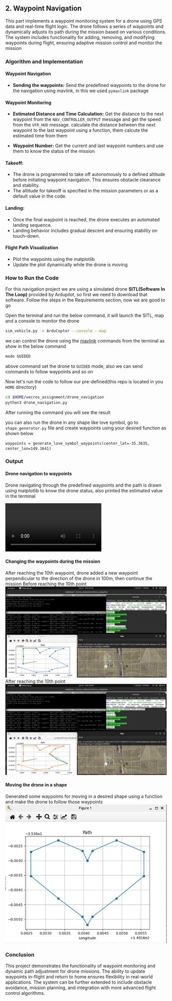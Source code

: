 ## 2. Waypoint Navigation
This part implements a waypoint monitoring system for a drone using GPS data and real-time flight logic. The drone follows a series of waypoints and dynamically adjusts its path during the mission based on various conditions. The system includes functionality for adding, removing, and modifying waypoints during flight, ensuring adaptive mission control and monitor the mission


### Algorithm and Implementation
#### Waypoint Navigation
* **Sending the waypoints:**
Send the predefined waypoints to the drone for the navigation using mavlink, in this we used `pymavlink` package

#### Waypoint Monitoring

* **Estimated Distance and Time Calculation:** Get the distance to the next waypoint from the `NAV_CONTROLLER_OUTPUT` message and get the speed from the `VFR_HUD` message. calculate the distance between the next waypoint to the last waypoint using a function, them calcute the estimated time from them

* **Waypoint Number:** Get the current and last waypoint numbers and use them to know the status of the mission


#### Takeoff:
* The drone is programmed to take off autonomously to a defined altitude before initiating waypoint navigation. This ensures obstacle clearance and stability.
* The altitude for takeoff is specified in the mission parameters or as a default value in the code.

#### Landing:
* Once the final waypoint is reached, the drone executes an automated landing sequence.
* Landing behavior includes gradual descent and ensuring stability on touch-down.

#### Flight Path Visualization
* Plot the waypoints using the matplotlib
* Update the plot dynamically while the drone is moving


### How to Run the Code
For this navigation project we are using a simulated drone **SITL(Software In The Loop)** provided by Ardupilot, so first we need to download that software. Follow the steps in the Requirements section, now we are good to go

Open the terminal and run the below command, it will launch the SITL, map and a console to monitor the drone
```bash
sim_vehicle.py -v ArduCopter --console --map
```
we can control the drone using the [mavlink](https://mavlink.io/en/) commands from the terminal as show in the below command
```bash
mode GUIDED
```
above command set the drone to `GUIDED` mode, also we can send commands to follow waypoints and so on

Now let's run the code to follow our pre-defined(this repo is located in you `HOME` directory)
```bash
cd $HOME/vecros_assignment/drone_navigation
python3 drone_navigation.py
```
After running the command you will see the result

you can also run the drone in any shape like love symbol, go to `shape_generator.py` file and create waypoints using your desired function as shown below

```python3
waypoints = generate_love_symbol_waypoints(center_lat=-35.3635, center_lon=149.1641)
```

### Output
#### Drone navigation to waypoints
Drone navigating through the predefined waypoints and the path is drawn using matplotlib to know the drone status, also printed the estimated value in the terminal

![drone_navigation_video](drone_navigation/drone_nav.webm)


#### Changing the waypoints during the mission
After reaching the 10th waypoint, drone added a new waypoint perpendicular to the direction of the drone in 100m, then continue the mission
Before reaching the 10th point
![drone_navigation](drone_navigation/drone_navigation.png)
After reaching the 10th point
![drone_navigation_and_reroute](drone_navigation/drone_navigation_and_reroute.png)


#### Moving the drone in a shape
Generated some waypoints for moving in a desired shape using a function and make the drone to follow those waypoints
![love_symbol_shape](drone_navigation/love_symbol_shape.png)


### Conclusion
This project demonstrates the functionality of waypoint monitoring and dynamic path adjustment for drone missions. The ability to update waypoints in-flight and return to home ensures flexibility in real-world applications. The system can be further extended to include obstacle avoidance, mission planning, and integration with more advanced flight control algorithms.
